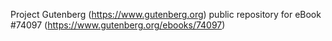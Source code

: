 Project Gutenberg (https://www.gutenberg.org) public repository for eBook #74097 (https://www.gutenberg.org/ebooks/74097)
